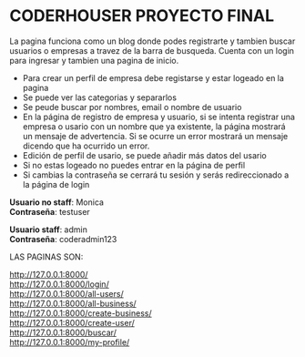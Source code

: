 # CODERHOUSER PROYECTO FINAL
La pagina funciona como un blog donde podes registrarte y tambien buscar usuarios o empresas a travez de la barra de busqueda. Cuenta con un login para ingresar y tambien una pagina de inicio.

- Para crear un perfil de empresa debe registarse y estar logeado en la pagina<br />
- Se puede ver las categorias y separarlos<br />
- Se peude buscar por nombres, email o nombre de usuario<br />
- En la página de registro de empresa y usuario, si se intenta registrar una empresa o usario con un nombre que ya existente, la página mostrará un mensaje de advertencia. Si se ocurre un error mostrará un mensaje dicendo que ha ocurrido un error.<br />
- Edición de perfil de usario, se puede añadir más datos del usario <br />
- Si no estas logeado no puedes entrar en la página de perfil <br />
- Si cambias la contraseña se cerrará tu sesión y serás redireccionado a la página de login <br />

**Usuario no staff**: Monica<br />
**Contraseña**: testuser<br />

**Usuario staff**: admin<br />
**Contraseña**: coderadmin123<br />

LAS PAGINAS SON:

http://127.0.0.1:8000/<br />
http://127.0.0.1:8000/login/<br />
http://127.0.0.1:8000/all-users/<br />
http://127.0.0.1:8000/all-business/<br />
http://127.0.0.1:8000/create-business/<br />
http://127.0.0.1:8000/create-user/<br />
http://127.0.0.1:8000/buscar/<br />
http://127.0.0.1:8000/my-profile/<br />